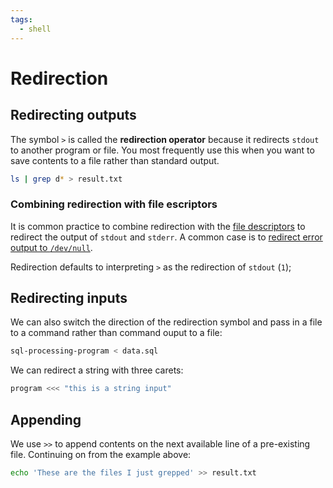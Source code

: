 ```yaml
---
tags:
  - shell
---
```


# Redirection

## Redirecting outputs

The symbol `>` is called the **redirection operator** because it redirects
`stdout` to another program or file. You most frequently use this when you want
to save contents to a file rather than standard output.

```bash
ls | grep d* > result.txt
```

### Combining redirection with file escriptors

It is common practice to combine redirection with the
[file descriptors](File_descriptors.md) to redirect
the output of `stdout` and `stderr`. A common case is to
[redirect error output to `/dev/null`](Redirect_to_dev_null.md).

Redirection defaults to interpreting `>` as the redirection of `stdout` (`1`);

## Redirecting inputs

We can also switch the direction of the redirection symbol and pass in a file to
a command rather than command ouput to a file:

```bash
sql-processing-program < data.sql
```

We can redirect a string with three carets:

```bash
program <<< "this is a string input"
```

## Appending

We use `>>` to append contents on the next available line of a pre-existing
file. Continuing on from the example above:

```bash
echo 'These are the files I just grepped' >> result.txt
```
